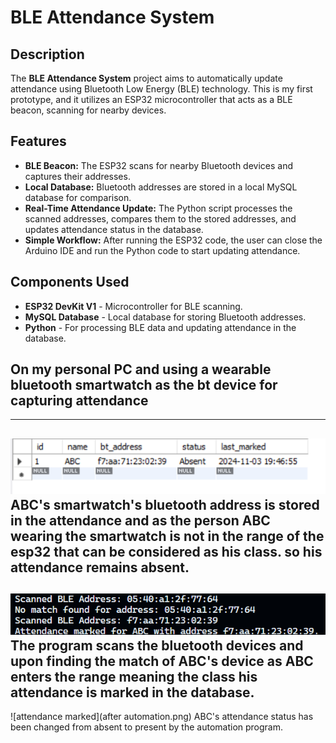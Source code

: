 # BLE Attendance System

## Description

The **BLE Attendance System** project aims to automatically update attendance using Bluetooth Low Energy (BLE) technology. This is my first prototype, and it utilizes an ESP32 microcontroller that acts as a BLE beacon, scanning for nearby devices.

## Features
- **BLE Beacon:** The ESP32 scans for nearby Bluetooth devices and captures their addresses.
- **Local Database:** Bluetooth addresses are stored in a local MySQL database for comparison.
- **Real-Time Attendance Update:** The Python script processes the scanned addresses, compares them to the stored addresses, and updates attendance status in the database.
- **Simple Workflow:** After running the ESP32 code, the user can close the Arduino IDE and run the Python code to start updating attendance.

## Components Used
- **ESP32 DevKit V1** - Microcontroller for BLE scanning.
- **MySQL Database** - Local database for storing Bluetooth addresses.
- **Python** - For processing BLE data and updating attendance in the database.

## On my personal PC and using a wearable bluetooth smartwatch as the bt device for capturing attendance
---
![attendance not marked](before_automation.png)
ABC's smartwatch's bluetooth address is stored in the attendance and as the person ABC wearing the smartwatch is not in the range of the esp32 that can be considered as his class. so his attendance remains absent. 
---
![program output](program_output.png)
The program scans the bluetooth devices and upon finding the match of ABC's device as ABC enters the range meaning the class his attendance is marked in the database.
---
![attendance marked](after automation.png)
ABC's attendance status has been changed from absent to present by the automation program.

